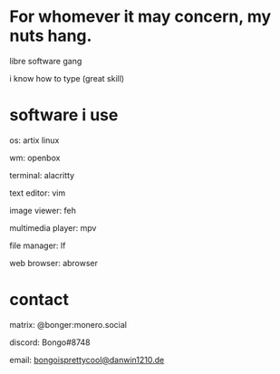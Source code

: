 # For whomever it may concern, my nuts hang.

libre software gang

i know how to type (great skill)

# software i use

os: artix linux

wm: openbox

terminal: alacritty

text editor: vim

image viewer: feh

multimedia player: mpv

file manager: lf

web browser: abrowser

# contact
matrix: @bonger:monero.social

discord: Bongo#8748

email: bongoisprettycool@danwin1210.de
